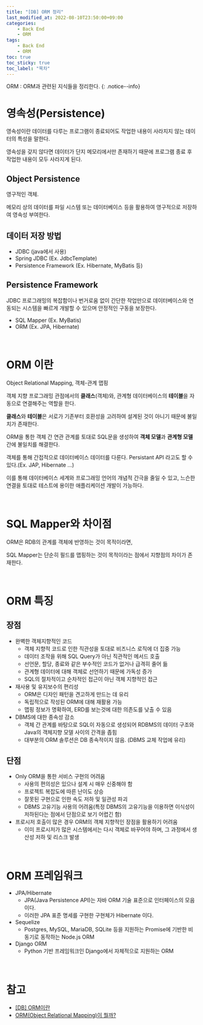 ```yaml
---
title: "[DB] ORM 정리"
last_modified_at: 2022-08-10T23:50:00+09:00
categories:
    - Back End
    - ORM
tags:
    - Back End
    - ORM
toc: true
toc_sticky: true
toc_label: "목차"
---
```


ORM : ORM과 관련된 지식들을 정리한다.
{: .notice--info}

# 영속성(Persistence)

영속성이란 데이터를 다루는 프로그램이 종료되어도 작업한 내용이 사라지지 않는 데이터의 특성을 말한다.

영속성을 갖지 않다면 데이터가 단지 메모리에서만 존재하기 때문에 프로그램 종료 후 작업한 내용이 모두 사라지게 된다.

## Object Persistence

영구적인 객체.

메모리 상의 데이터를 파일 시스템 또는 데이터베이스 등을 활용하여 영구적으로 저장하여 영속성 부여한다.

## 데이터 저장 방법

- JDBC (java에서 사용)
- Spring JDBC (Ex. JdbcTemplate)
- Persistence Framework (Ex. Hibernate, MyBatis 등)

## Persistence Framework

JDBC 프로그래밍의 복잡함이나 번거로움 없이 간단한 작업만으로 데이터베이스와 연동되는 시스템을 빠르게 개발할 수 있으며 안정적인 구동을 보장한다.

- SQL Mapper (Ex. MyBatis)
- ORM (Ex. JPA, Hibernate)

<br>

# ORM 이란

Object Relational Mapping, 객체-관계 맵핑

객체 지향 프로그래밍 관점에서의 **클래스**(객체)와, 관계형 데이터베이스의 **테이블**을 자동으로 연결해주는 역할을 한다.

**클래스**와 **테이블**은 서로가 기존부터 호환성을 고려하여 설계된 것이 아니기 때문에 불일치가 존재한다.

ORM을 통한 객체 간 연관 관계를 토대로 SQL문을 생성하여 **객체 모델**과 **관계형 모델** 간에 불일치를 해결한다.

객체를 통해 간접적으로 데이터베이스 데이터를 다룬다. Persistant API 라고도 할 수 있다.(Ex. JAP, Hibernate ...)

이를 통해 데이터베이스 세계와 프로그래밍 언어의 개념적 간극을 줄일 수 있고, 느슨한 연결을 토대로 테스트에 용이한 애플리케이션 개발이 가능하다.

<br>

# SQL Mapper와 차이점

ORM은 RDB의 관계를 객체에 반영하는 것이 목적이라면, 

SQL Mapper는 단순히 필드를 맵핑하는 것이 목적이라는 점에서 지향점의 차이가 존재한다.

<br>

# ORM 특징

## 장점

- 완벽한 객체지향적인 코드
  - 객체 지향적 코드로 인한 직관성을 토대로 비즈니스 로직에 더 집중 가능
  - 데이터 조작을 위해 SQL Query가 아닌 직관적인 메서드 호출
  - 선언문, 할당, 종료와 같은 부수적인 코드가 없거나 급격히 줄어 듦
  - 관계형 데이터에 대해 객체로 선언하기 때문에 가독성 증가
  - SQL의 절차적이고 순차적인 접근이 아닌 객체 지향적인 접근
- 재사용 및 유지보수의 편리성
  - ORM은 디자인 패턴을 견고하게 만드는 데 유리
  - 독립적으로 작성된 ORM에 대해 재활용 가능
  - 맵핑 정보가 명확하여, ERD를 보는것에 대한 의존도를 낮출 수 있음
- DBMS에 대한 종속성 감소
  - 객체 간 관계를 바탕으로 SQL이 자동으로 생성되어 RDBMS의 데이터 구조와 Java의 객체지향 모델 사이의 간격을 좁힘
  - 대부분의 ORM 솔루션은 DB 종속적이지 않음. (DBMS 교체 작업에 유리)

## 단점

- Only ORM을 통한 서비스 구현의 어려움
  - 사용의 편의성은 있으나 설계 시 매우 신중해야 함
  - 프로젝트 복잡도에 따른 난이도 상승
  - 잘못된 구현으로 인한 속도 저하 및 일관성 파괴
  - DBMS 고유기능 사용의 어려움(특정 DBMS의 고유기능을 이용하면 이식성이 저하된다는 점에서 단점으로 보기 어렵긴 함)
- 프로시저 호출이 많은 경우 ORM의 객체 지향적인 장점을 활용하기 어려움
  - 이미 프로시저가 많은 시스템에서는 다시 객체로 바꾸어야 하며, 그 과정에서 생산성 저하 및 리스크 발생

<br>

# ORM 프레임워크

- JPA/Hibernate
  - JPA(Java Persistence API)는 자바 ORM 기술 표준으로 인터페이스의 모음이다.
  - 이러한 JPA 표준 명세를 구현한 구현체가 Hibernate 이다.
- Sequelize
  - Postgres, MySQL, MariaDB, SQLite 등을 지원하는 Promise에 기반한 비동기로 동작하는 Node.js ORM
- Django ORM
  - Python 기반 프레임워크인 Django에서 자체적으로 지원하는 ORM

<br>

# 참고

- [[DB] ORM이란](https://gmlwjd9405.github.io/2019/02/01/orm.html)
- [ORM(Object Relational Mapping)이 뭘까?](https://geonlee.tistory.com/207)
